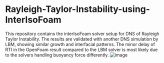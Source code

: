 # Rayleigh-Taylor-Instability-using-InterIsoFoam
This repository contains the interIsoFoam solver setup for DNS of Rayleigh Taylor Instability. The results are validated with another DNS simulation by LBM, showing similar growth and interfacial patterns. The minor delay of RTI in the OpenFoam result compared to the LBM solver is most likely due to the solvers handling buoyancy force differently.
![image](https://github.com/user-attachments/assets/35b5f8e1-545c-4c22-a2e9-923b7153d94a)

